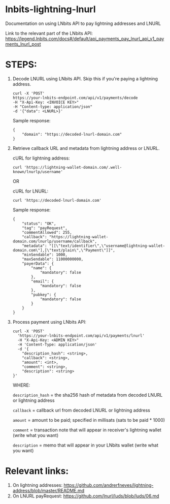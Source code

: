 # lnbits-lightning-lnurl
Documentation on using LNbits API to pay lightning addresses and LNURL

Link to the relevant part of the LNbits API: 
https://legend.lnbits.com/docs#/default/api_payments_pay_lnurl_api_v1_payments_lnurl_post



# STEPS:

1. Decode LNURL using LNbits API. Skip this if you're paying a lightning address.


    ```
    curl -X 'POST'
    https://your-lnbits-endpoint.com/api/v1/payments/decode
    -H "X-Api-Key: <INVOICE KEY>"
    -H "Content-type: application/json"
    -d '{"data": <LNURL>}'
    ```
    
    
    Sample response:
    
    ```
    {
        "domain": "https://decoded-lnurl-domain.com"
    }
    ```


2. Retrieve callback URL and metadata from lightning address or LNURL.


    cURL for lightning address:
    
    
    
    ``` curl 'https://lightning-wallet-domain.com/.well-known/lnurlp/username' ```
    
    
    OR
    
    
    cURL for LNURL:
    
    
    ``` curl 'https://decoded-lnurl-domain.com' ```
    
    
    Sample response:
    
    ```
    {
        "status": "OK",
        "tag": "payRequest",
        "commentAllowed": 255,
        "callback": "https://lightning-wallet-domain.com/lnurlp/username/callback",
        "metadata": "[[\"text/identifier\",\"username@lightning-wallet-domain.com\"],[\"text/plain\",\"Payment\"]]",
        "minSendable": 1000,
        "maxSendable": 11000000000,
        "payerData": {
            "name": {
                "mandatory": false
            },
            "email": {
                "mandatory": false
            },
            "pubkey": {
                "mandatory": false
            }
        }
    }
    ```



3. Process payment using LNbits API:


    ```
    curl -X 'POST' 
      'https://your-lnbits-endpoint.com/api/v1/payments/lnurl'
      -H "X-Api-Key: <ADMIN KEY>"
      -H 'Content-Type: application/json' 
      -d '{
        "description_hash": <string>,
        "callback": <string>,
        "amount": <int>,
        "comment": <string>,
        "description": <string>
    }'
    ```
    
    
    WHERE:
    
    `description_hash` = the sha256 hash of metadata from decoded LNURL or lightning address  
    
    `callback` = callback url from decoded LNURL or lightning address  
    
    `amount` = amount to be paid; specified in millisats (sats to be paid * 1000)  
    
    `comment` = transaction note that will appear in receiver's lightning wallet (write what you want)  
    
    `description` = memo that will appear in your LNbits wallet (write what you want)  




# Relevant links:

1. On lightning addresses: https://github.com/andrerfneves/lightning-address/blob/master/README.md
2. On LNURL payRequest: https://github.com/lnurl/luds/blob/luds/06.md
